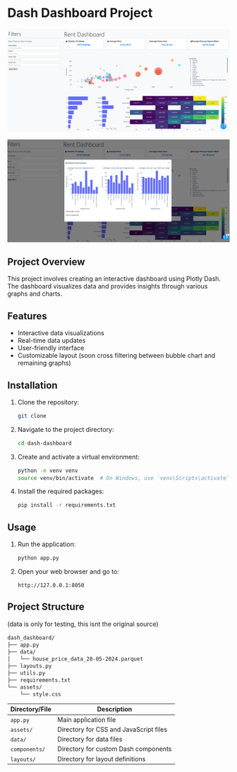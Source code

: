 # Dash Dashboard Project

![Picture1](pics/example.png)

![Picture2](pics/example1.png)

## Project Overview

This project involves creating an interactive dashboard using Plotly Dash. The dashboard visualizes data and provides insights through various graphs and charts.

## Features

- Interactive data visualizations
- Real-time data updates
- User-friendly interface
- Customizable layout (soon cross filtering between bubble chart and remaining graphs)

## Installation

1. Clone the repository:
    ```sh
    git clone 
    ```
2. Navigate to the project directory:
    ```sh
    cd dash-dashboard
    ```
3. Create and activate a virtual environment:
    ```sh
    python -m venv venv
    source venv/bin/activate  # On Windows, use `venv\Scripts\activate`
    ```
4. Install the required packages:
    ```sh
    pip install -r requirements.txt
    ```

## Usage

1. Run the application:
    ```sh
    python app.py
    ```
2. Open your web browser and go to:
    ```
    http://127.0.0.1:8050
    ```

## Project Structure

(data is only for testing, this isnt the original source)

```
dash_dashboard/
├── app.py
├── data/
│   └── house_price_data_20-05-2024.parquet
├── layouts.py
├── utils.py
├── requirements.txt
└── assets/
    └── style.css
```


| Directory/File    | Description                           |
|-------------------|---------------------------------------|
| `app.py`          | Main application file                 |
| `assets/`         | Directory for CSS and JavaScript files|
| `data/`           | Directory for data files              |
| `components/`     | Directory for custom Dash components  |
| `layouts/`        | Directory for layout definitions      |

